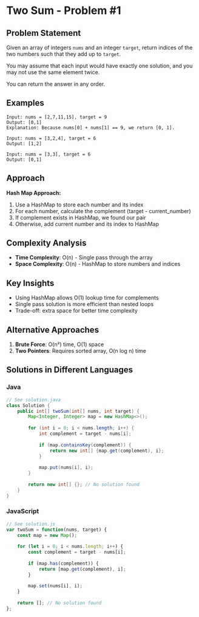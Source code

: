 # Two Sum - Problem #1

## Problem Statement
Given an array of integers `nums` and an integer `target`, return indices of the two numbers such that they add up to `target`.

You may assume that each input would have exactly one solution, and you may not use the same element twice.

You can return the answer in any order.

## Examples
```
Input: nums = [2,7,11,15], target = 9
Output: [0,1]
Explanation: Because nums[0] + nums[1] == 9, we return [0, 1].

Input: nums = [3,2,4], target = 6
Output: [1,2]

Input: nums = [3,3], target = 6
Output: [0,1]
```

## Approach
**Hash Map Approach:**
1. Use a HashMap to store each number and its index
2. For each number, calculate the complement (target - current_number)
3. If complement exists in HashMap, we found our pair
4. Otherwise, add current number and its index to HashMap

## Complexity Analysis
- **Time Complexity**: O(n) - Single pass through the array
- **Space Complexity**: O(n) - HashMap to store numbers and indices

## Key Insights
- Using HashMap allows O(1) lookup time for complements
- Single pass solution is more efficient than nested loops
- Trade-off: extra space for better time complexity

## Alternative Approaches
1. **Brute Force**: O(n²) time, O(1) space
2. **Two Pointers**: Requires sorted array, O(n log n) time

## Solutions in Different Languages

### Java
```java
// See solution.java
class Solution {
    public int[] twoSum(int[] nums, int target) {
        Map<Integer, Integer> map = new HashMap<>();
        
        for (int i = 0; i < nums.length; i++) {
            int complement = target - nums[i];
            
            if (map.containsKey(complement)) {
                return new int[] {map.get(complement), i};
            }
            
            map.put(nums[i], i);
        }
        
        return new int[] {}; // No solution found
    }
}
```

### JavaScript
```javascript
// See solution.js
var twoSum = function(nums, target) {
    const map = new Map();
    
    for (let i = 0; i < nums.length; i++) {
        const complement = target - nums[i];
        
        if (map.has(complement)) {
            return [map.get(complement), i];
        }
        
        map.set(nums[i], i);
    }
    
    return []; // No solution found
};
```